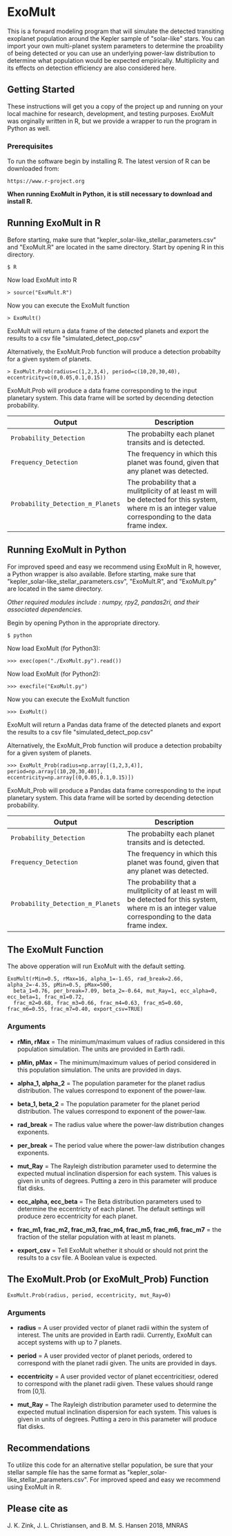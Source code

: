 # ExoMult
This is a forward modeling program that will simulate the detected transiting exoplanet population around the Kepler sample of "solar-like" stars. You can import your own multi-planet system parameters to determine the proability of being detected or you can use an underlying power-law distribution to determine what population would be expected empirically. Multiplicity and its effects on detection efficiency are also considered here.


## Getting Started

These instructions will get you a copy of the project up and running on your local machine for research, development, and testing purposes. ExoMult was orginally written in R, but we provide a wrapper to run the program in Python as well. 


### Prerequisites

To run the software begin by installing R. The latest version of R can be downloaded from:
```
https://www.r-project.org
```
**When running ExoMult in Python, it is still necessary to download and install R.**  


## Running ExoMult in R

Before starting, make sure that "kepler_solar-like_stellar_parameters.csv" and "ExoMult.R" are located in the same directory. Start by opening R in this directory.

```
$ R
```
Now load ExoMult into R
```
> source("ExoMult.R")
```
Now you can execute the ExoMult function
```
> ExoMult()
```
ExoMult will return a data frame of the detected planets and export the results to a csv file "simulated_detect_pop.csv"

Alternatively, the ExoMult.Prob function will produce a detection probabilty for a given system of planets.
```
> ExoMult.Prob(radius=c(1,2,3,4), period=c(10,20,30,40), eccentricity=c(0,0.05,0.1,0.15))
```

ExoMult.Prob will produce a data frame corresponding to the input planetary system. This data frame will be sorted by decending detection probability. 

| Output | Description |
| --- | --- |
| `Probability_Detection` | The probabilty each planet transits and is detected. |
| `Frequency_Detection` | The frequency in which this planet was found, given that any planet was detected. |
| `Probability_Detection_m_Planets` | The probability that a mulitplicity of at least m will be detected for this system, where m is an integer value corresponding to the data frame index.  |


## Running ExoMult in Python

For improved speed and easy we recommend using ExoMult in R, however, a Python wrapper is also available. Before starting, make sure that "kepler_solar-like_stellar_parameters.csv", "ExoMult.R", and "ExoMult.py" are located in the same directory. 

*Other required modules include : numpy, rpy2, pandas2ri, and their associated dependencies.*

Begin by opening Python in the appropriate directory.
```
$ python
```
Now load ExoMult (for Python3):
```
>>> exec(open("./ExoMult.py").read())
```
Now load ExoMult (for Python2):
```
>>> execfile("ExoMult.py")
```
Now you can execute the ExoMult function
```
>>> ExoMult()
```
ExoMult will return a Pandas data frame of the detected planets and export the results to a csv file "simulated_detect_pop.csv"

Alternatively, the ExoMult_Prob function will produce a detection probabilty for a given system of planets.
```
>>> ExoMult_Prob(radius=np.array[(1,2,3,4)], period=np.array[(10,20,30,40)], eccentricity=np.array[(0,0.05,0.1,0.15)])
```

ExoMult_Prob will produce a Pandas data frame corresponding to the input planetary system. This data frame will be sorted by decending detection probability. 

| Output | Description |
| --- | --- |
| `Probability_Detection` | The probabilty each planet transits and is detected. |
| `Frequency_Detection` | The frequency in which this planet was found, given that any planet was detected. |
| `Probability_Detection_m_Planets` | The probability that a mulitplicity of at least m will be detected for this system, where m is an integer value corresponding to the data frame index.  |


## The ExoMult Function

The above opperation will run ExoMult with the default setting.
```
ExoMult(rMin=0.5, rMax=16, alpha_1=-1.65, rad_break=2.66, alpha_2=-4.35, pMin=0.5, pMax=500, 
  beta_1=0.76, per_break=7.09, beta_2=-0.64, mut_Ray=1, ecc_alpha=0, ecc_beta=1, frac_m1=0.72,
  frac_m2=0.68, frac_m3=0.66, frac_m4=0.63, frac_m5=0.60, frac_m6=0.55, frac_m7=0.40, export_csv=TRUE)
```
### Arguments

- **rMin, rMax** = The minimum/maximum values of radius considered in this population simulation. The units are provided in Earth radii.


- **pMin, pMax** = The minimum/maximum values of period considered in this population simulation. The units are provided in days.


- **alpha_1, alpha_2** = The population parameter for the planet radius distribution. The values correspond to exponent of the power-law.


- **beta_1, beta_2** = The population parameter for the planet period distribution. The values correspond to exponent of the power-law.


- **rad_break** = The radius value where the power-law distribution changes exponents.  


- **per_break** = The period value where the power-law distribution changes exponents.  


- **mut_Ray** = The Rayleigh distribution parameter used to determine the expected mutual inclination dispersion for each system. This values is given in units of degrees. Putting a zero in this parameter will produce flat disks. 


- **ecc_alpha, ecc_beta** = The Beta distribution parameters used to determine the eccentricty of each planet. The default settings will produce zero eccentricity for each planet.


- **frac_m1, frac_m2, frac_m3, frac_m4, frac_m5, frac_m6, frac_m7** = the fraction of the stellar population with at least m planets.


- **export_csv** = Tell ExoMult whether it should or should not print the results to a csv file. A Boolean value is expected. 


## The ExoMult.Prob (or ExoMult_Prob) Function

```
ExoMult.Prob(radius, period, eccentricity, mut_Ray=0)
```
### Arguments

- **radius** = A user provided vector of planet radii within the system of interest. The units are provided in Earth radii. Currently, ExoMult can accept systems with up to 7 planets.


- **period** = A user provided vector of planet periods, ordered to correspond with the planet radii given. The units are provided in days.

- **eccentricity** = A user provided vector of planet eccentricitiesr, odered to correspond with the planet radii given. These values should range from [0,1].


- **mut_Ray** = The Rayleigh distribution parameter used to determine the expected mutual inclination dispersion for each system. This values is given in units of degrees. Putting a zero in this parameter will produce flat disks.



## Recommendations

To utilize this code for an alternative stellar population, be sure that your stellar sample file has the same format as "kepler_solar-like_stellar_parameters.csv". For improved speed and easy we recommend using ExoMult in R.

## Please cite as
J. K. Zink, J. L. Christiansen, and  B. M. S. Hansen 2018, MNRAS 


